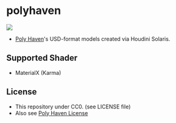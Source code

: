 # polyhaven
![](https://i.gyazo.com/5277f00b354b22f8482420fd5b677347.png)  

- [Poly Haven](https://polyhaven.com/)'s USD-format models created via Houdini Solaris.

## Supported Shader
- MaterialX (Karma)

## License
- This repository under CC0. (see LICENSE file)
- Also see [Poly Haven License](https://polyhaven.com/license)